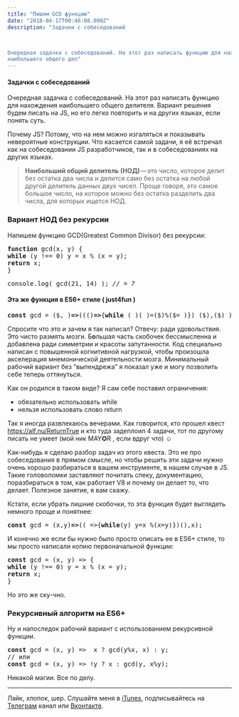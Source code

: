 ```yaml
---
title: "Пишем GCD функцию"
date: "2018-04-17T00:46:08.000Z"
description: "Задачки с собеседований



Очередная задачка с собеседований. На этот раз написать функцию для нахождения
наибольшего общего дел"
---
```


<h4>Задачки с собеседований</h4>

<p>Очередная задачка с собеседований. На этот раз написать функцию для нахождения наибольшего общего делителя. Вариант решения будем писать на JS, но его легко повторить и на других языках, если понять суть.</p>
<p>Почему JS? Потому, что на нем можно изгаляться и показывать невероятные конструкции. Что касается самой задачи, я её встречал как на собеседовании JS разработчиков, так и в собеседованиях на других языках.</p>
<blockquote><p>
<strong>Наибольший общий делитель (НОД)</strong> — это число, которое делит без остатка два числа и делится само без остатка на любой другой делитель данных двух чисел. Проще говоря, это самое большое число, на которое можно без остатка разделить два числа, для которых ищется НОД.</p></blockquote>
<h3>Вариант НОД без рекурсии</h3>
<p>Напишем функцию GCD(Greatest Common Divisor) без рекурсии:</p>
<pre><strong>function </strong>gcd(x, y) {<br><strong>while </strong>(y !== 0) y = x % (x = y);<br><strong>return </strong>x;<br>}</pre>
<pre>console.log( gcd(21, 14) ); <em>// = 7</em></pre>
<h4>Эта же функция в ES6+ стиле ( just4fun )</h4>
<pre><strong>const</strong> gcd = ($,_)<strong>=&gt;</strong>((()<strong>=&gt;</strong>{<strong>while </strong>(_)(_)=($)%($=_)}) ($),($) );</pre>
<p>Спросите что это и зачем я так написал? Отвечу: ради удовольствия. Это чисто размять мозги. Б<strong>о</strong>льшая часть скобочек бессмысленна и добавлена ради симметрии и красоты запутанности. Код специально написан с повышенной когнитивной нагрузкой, чтобы произошла акселерация мнемонической деятельности мозга. Минимальный рабочий вариант без “выпендрежа” я показал уже и могу позволить себе теперь оттянуться.</p>
<p>Как он родился в таком виде? Я сам себе поставил ограничения:</p>
<ul>
<li>обязательно использовать while</li>
<li>нельзя использовать слово return</li>
</ul>
<p>Так я иногда развлекаюсь вечерами. Как говорится, кто прошел квест <a href="https://alf.nu/ReturnTrue" target="_blank" rel="noopener noreferrer">https://alf.nu/ReturnTrue</a> и кто туда задеплоил 4 задачи, тот по другому писать не умеет (мой ник MAY✪R , если вдруг что) ☺</p>
<p>Как-нибудь я сделаю разбор задач из этого квеста. Это не про собеседования в прямом смысле, но чтобы решить эти задачи нужно очень хорошо разбираться в вашем инструменте, в нашем случае в JS. Такие головоломки заставляют почитать спеку, документацию, поразбираться в том, как работает V8 и почему он делает то, что делает. Полезное занятие, я вам скажу.</p>
<p>Кстати, если убрать лишние скобочки, то эта функция будет выглядеть немного проще и понятнее:</p>
<pre><strong>const</strong> gcd = (x,y)<strong>=&gt;</strong>((_=&gt;{<strong>while</strong>(y) y=x %(x=y)})(),x);</pre>
<p>И конечно же если бы нужно было просто описать ее в ES6+ стиле, то мы просто написали копию первоначальной функции:</p>
<pre><strong>const </strong>gcd = (x, y) =&gt; {<br><strong>while </strong>(y !== 0) y = x % (x = y);<br><strong>return </strong>x;<br>}</pre>
<p>Но это же ску-чно.</p>
<h3>Рекурсивный алгоритм на ES6+</h3>
<p>Ну и напоследок рабочий вариант с использованием рекурсивной функции.</p>
<pre><strong>const </strong>gcd = (x, y) =&gt;  x ? gcd(y%x, x) : y;<br>// или<strong><br>const</strong> gcd = (x, y) =&gt; !y ? x : gcd(y, x%y);</pre>
<p>Никакой магии. Все по делу.</p>
<hr>
<p>Лайк, хлопок, шер. Слушайте меня в <a href="https://itunes.apple.com/ru/podcast/pro-web-it/id1366662242?mt=2" target="_blank" rel="noopener noreferrer">iTunes</a>, подписывайтесь на <a href="https://t.me/prowebit" target="_blank" rel="noopener noreferrer">Телеграм</a> канал или <a href="https://vk.com/mayorovprowebit" target="_blank" rel="noopener noreferrer">Вконтакте</a>.</p>


